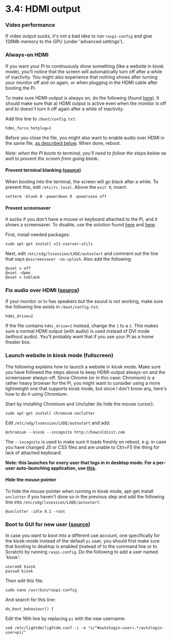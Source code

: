 3.4: HDMI output
===

### Video performance

If video output sucks, it's not a bad idea to run `raspi-config` and give 128Mb memory to the GPU (under 'advanced settings').


### Always-on HDMI

If you want your Pi to continuously show something (like a website in kiosk mode), you'll notice that the screen will automatically turn off after a while of inactivity. You might also experience that nothing shows after turning your monitor off and on again, or when plugging in the HDMI cable after booting the Pi. 

To make sure HDMI-output is always on, do the following (found [here][always-on]). It should make sure that a) HDMI output is active even when the monitor is off and b) doesn't turn it off again after a while of inactivity.

Add this line to `/boot/config.txt`:

	hdmi_force_hotplug=1

Before you close the file, you might also want to enable audio over HDMI in the same file, [as described below][audio]. When done, reboot.

*Note: when the Pi boots to terminal, you'll need to follow the steps below as well to prevent the screen from going blank.*

[always-on]: http://raspberrypi.stackexchange.com/a/2171
[audio]: #fix-audio-over-hdmi-source

#### Prevent terminal blanking ([source][term-blank])

When booting into the terminal, the screen will go black after a while. To prevent this, edit `/etc/rc.local`. Above the `exit 0`, insert:

	setterm -blank 0 -powerdown 0 -powersave off

[term-blank]: http://www.raspberrypi.org/forums/viewtopic.php?f=29&t=43932

#### Prevent screensaver 

It sucks if you don't have a mouse or keyboard attached to the Pi, and it shows a screensaver. To disable, use the solution found [here][prevent-screensaver] and [here][x-power]: 

First, install needed packages:

	sudo apt-get install x11-xserver-utils

Next, edit `/etc/xdg/lxsession/LXDE/autostart` and comment out the line that says `@xscreensaver -no-splash`. Also add the following:

	@xset s off
	@xset -dpms
	@xset s noblank

[prevent-screensaver]: http://michaelteeuw.nl/post/83188136918/magic-mirror-part-v-installing-the-raspberry-pi
[x-power]: http://raspberrypi.stackexchange.com/a/753


### Fix audio over HDMI ([source][hdmi-audio])

If your monitor or tv has speakers but the sound is not working, make sure the following line exists in `/boot/config.txt`:

	hdmi_drive=2

If the file contains `hdmi_drive=1` instead, change the `1` to a `2`. This makes sure a normal HDMI output (with audio) is used instead of DVI mode (without audio). You'll probably want that if you use your Pi as a home theater box.

[hdmi-audio]: http://www.raspberrypi.org/forums/viewtopic.php?t=5062


### Launch website in kiosk mode (fullscreen)

The following explains how to launch a website in kiosk mode. Make sure you have followed the steps above to keep HDMI-output always-on and the screensaver always-off. Since Chrome (or in this case: Chromium) is a rather heavy browser for the Pi, you might want to consider using a more lightweight one that supports kiosk mode, but since I don't know any, here's how to do it using Chromium:

Start by installing Chromium and Unclutter (to hide the mouse cursor):

	sudo apt-get install chromium unclutter

Edit `/etc/xdg/lxsession/LXDE/autostart` and add:

	@chromium --kiosk --incognito http://howcoldisit.com

The `--incognito` is used to make sure it loads freshly on reboot, e.g. in case you have changed JS or CSS files and are unable to Ctrl+F5 the thing for lack of attached keyboard.

**Note: this launches for every user that logs in in desktop mode. For a per-user auto-launching application, use [this][peruser].**

[peruser]: http://askubuntu.com/a/159011

#### Hide the mouse pointer
To hide the mouse pointer when running in kiosk mode, apt-get install `unclutter` if you haven't done so in the previous step and add the following line into `/etc/xdg/lxsession/LXDE/autostart`:

	@unclutter -idle 0.1 -root


### Boot to GUI for new user ([source][boot-gui])

In case you want to boot into a different use account, one specifically for the kiosk-mode instead of the default `pi` user, you should first make sure that booting to desktop is enabled (instead of to the command line or to Scratch) by running `raspi-config`. Do the following to add a user named 'kiosk':

	useradd kiosk
	passwd kiosk

Then edit this file:

	sudo nano /usr/bin/raspi-config

And search for this line:

	do_boot_behaviour() {

Edit the 16th line by replacing `pi` with the new username:

	sed /etc/lightdm/lightdm.conf -i -e "s/^#autologin-user=.*/autologin-user=pi/"

[boot-gui]: http://raspberrypi.stackexchange.com/a/12545
